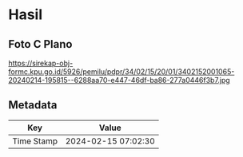 # Hasil

## Foto C Plano

https://sirekap-obj-formc.kpu.go.id/5926/pemilu/pdpr/34/02/15/20/01/3402152001065-20240214-195815--6288aa70-e447-46df-ba86-277a0446f3b7.jpg


## Metadata

| Key        | Value               |
| ---------- | ------------------- |
| Time Stamp | 2024-02-15 07:02:30 |



